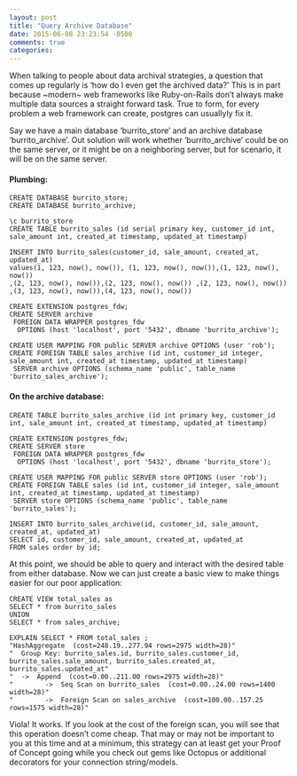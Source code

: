 ```yaml
---
layout: post
title: "Query Archive Database"
date: 2015-06-08 23:23:54 -0500
comments: true
categories:
---
```


When talking to people about data archival strategies, a question that comes up regularly is ‘how do I even get the archived data?’  This is in part because ~modern~ web frameworks like Ruby-on-Rails don’t always make multiple data sources a straight forward task. True to form, for every problem a web framework can create, postgres can usuallyly fix it.

Say we have a main database ‘burrito_store’ and an archive database ‘burrito_archive’. Out solution will work whether ’burrito_archive’ could be on the same server, or it might be on a neighboring server, but for scenario, it will be on the same server.

#### Plumbing:
```
CREATE DATABASE burrito_store;
CREATE DATABASE burrito_archive;

\c burrito_store
CREATE TABLE burrito_sales (id serial primary key, customer_id int, sale_amount int, created_at timestamp, updated_at timestamp)

INSERT INTO burrito_sales(customer_id, sale_amount, created_at, updated_at)
values(1, 123, now(), now()), (1, 123, now(), now()),(1, 123, now(), now())
,(2, 123, now(), now()),(2, 123, now(), now()) ,(2, 123, now(), now())
,(3, 123, now(), now()),(4, 123, now(), now())

CREATE EXTENSION postgres_fdw;
CREATE SERVER archive
 FOREIGN DATA WRAPPER postgres_fdw
  OPTIONS (host 'localhost', port '5432', dbname 'burrito_archive');

CREATE USER MAPPING FOR public SERVER archive OPTIONS (user 'rob');
CREATE FOREIGN TABLE sales_archive (id int, customer_id integer, sale_amount int, created_at timestamp, updated_at timestamp)
 SERVER archive OPTIONS (schema_name 'public', table_name 'burrito_sales_archive');
```
#### On the archive database:  
```
CREATE TABLE burrito_sales_archive (id int primary key, customer_id int, sale_amount int, created_at timestamp, updated_at timestamp)

CREATE EXTENSION postgres_fdw;
CREATE SERVER store
 FOREIGN DATA WRAPPER postgres_fdw
  OPTIONS (host 'localhost', port '5432', dbname 'burrito_store');

CREATE USER MAPPING FOR public SERVER store OPTIONS (user 'rob');
CREATE FOREIGN TABLE sales (id int, customer_id integer, sale_amount int, created_at timestamp, updated_at timestamp)
 SERVER store OPTIONS (schema_name 'public', table_name 'burrito_sales');

INSERT INTO burrito_sales_archive(id, customer_id, sale_amount, created_at, updated_at)
SELECT id, customer_id, sale_amount, created_at, updated_at
FROM sales order by id;
```

At this point, we should be able to query and interact with the desired table from either database.  Now we can just create a basic view to make things easier for our poor application:  
```
CREATE VIEW total_sales as
SELECT * from burrito_sales
UNION
SELECT * from sales_archive;

EXPLAIN SELECT * FROM total_sales ;
"HashAggregate  (cost=248.19..277.94 rows=2975 width=28)"
"  Group Key: burrito_sales.id, burrito_sales.customer_id, burrito_sales.sale_amount, burrito_sales.created_at, burrito_sales.updated_at"
"  ->  Append  (cost=0.00..211.00 rows=2975 width=28)"
"        ->  Seq Scan on burrito_sales  (cost=0.00..24.00 rows=1400 width=28)"
"        ->  Foreign Scan on sales_archive  (cost=100.00..157.25 rows=1575 width=28)"
```

Viola!  It works. If you look at the cost of the foreign scan, you will see that this operation doesn’t come cheap. That may or may not be important to you at this time and at a minimum, this strategy can at least get your Proof of Concept going while you check out gems like Octopus or additional decorators for your connection string/models.
